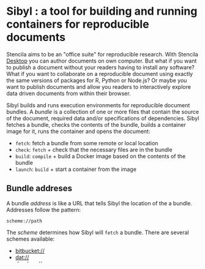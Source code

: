 # Sibyl : a tool for building and running containers for reproducible documents

Stencila aims to be an "office suite" for reproducible research. With Stencila [Desktop](https://github.com/stencila/desktop) you can author documents on own computer. But what if you want to publish a document without your readers having to install any software? What if you want to collaborate on a reproducible document using exactly the same versions of packages for R, Python or Node.js? Or maybe you want to publish documents and allow you readers to interactively explore data driven documents from within their browser.

Sibyl builds and runs execution environments for reproducible document bundles. A *bundle* is a collection of one or more files that contain the source of the document, required data and/or specifications of dependencies. Sibyl fetches a bundle, checks the contents of the bundle, builds a container image for it, runs the container and opens the document:

- `fetch`: fetch a bundle from some remote or local location
- `check`: `fetch` + check that the necessary files are in the bundle
- `build`: `compile` + build a Docker image based on the contents of the bundle
- `launch`: `build` + start a container from the image

## Bundle addreses

A bundle _address_ is like a URL that tells Sibyl the location of the a bundle. Addresses follow the pattern:
 	
    scheme://path

The _scheme_ determines how Sibyl will `fetch` a bundle. There are several schemes available:

- [bitbucket://](bitbucket)
- [dat://](dat)
- [dropbox://](dropbox)
- [file://](file)
- [github://](github)
- [gitlab://](gitlab)
- [http://](http)

You can launch a bundle from its address in several ways

- using the form at http://open.stenci.la/

- using the address bar of your browser e.g. http://open.stenci.la/scheme://path

- using the command line tool `sibyl launch scheme://path`
    ```

## Bundle documents

Bundles usually have a "main" document - it's the document that is displayed when you "launch" a bundle. The main document is determined in the order of precedence from the following files:

1. `main.*`
2. `index.*`
3. `README.*`

where `*` can be one of the formats supported by Stencila. Currently, the supported formats are:

1. `md`
2. `html`
3. `ipynb`
4. `Rmd`

During the `check` stage, sibyl will warn you if you don't have a main document in your bundle. If you don't the `README.md` of the Stencila base image will be displayed.

> The whole Stencila platform is in beta. Currently, Sibyl uses the `0.27-preview` branch of the various Stencila packages. Support for `ipynb` and `Rmd` are preliminary and Stencila extensions for `md` and `html` are evolving.

> Currently, when the main document is opened in the browser you can edit it but you can't save it anywhere (although you can print to a PDF from the browser). We are working on adding the ability to save your document.

The main document is the document that is opened by default in the browser (at the url ending in `/~`). But a bundle can contain more than one document which can be accessed via the browser address bar (e.g. `/~/my-other-doc.Rmd`)


## Bundle data

Bundles can also contain data that are required by the main document e.g. csv files. All files that are in the bundle are loaded into the home directory of the container, next to the main document.


## Bundle requirements

During the `build` stage, Sibyl creates a container image for the bundle using a _base image_. Currently, there are three base images:

- [alpha](alpha): a comprehensive image for data analysis in Python, R and/or Node.js
- [rho](rho): an image for data analysis in R only
- [iota](iota): a minimal image for Sibyl development and testing

The default base image is `alpha`. It contains the Stencila packages for [Node.js](https://github.com/stencila/node), [Python](https://github.com/stencila/python) and [R](https://github.com/stencila/r) (which allows you to author documents containing code in these languages) as well as a large number of system libraries and packages for scientific computing. It aims to provide a computing environment that meets the needs of 95% of research documents.

If one of the base images does not meet your needs, you can [customize](customize-image) a bundle image by specifying one or more language requirements files. For more details for each language:

- [Node.js](node)
- [Python](python)
- [R](r)

If you find yourself having to customize an image a lot, particularly if you need to add missing packages, it might be an ideal opportunity to [contribute](contribute-image) to the library of base images.
